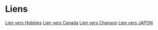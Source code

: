 # Liens 

[Lien vers Hobbies](https://github.com/ikacha/CHAREF-notation/blob/master/Hobbies.md)
[Lien vers Canada](https://github.com/ikacha/CHAREF-notation/blob/master/Pays/Canada.md)
[Lien vers Chanson](https://github.com/ikacha/CHAREF-notation/blob/master/Chanson.md)
[Lien vers JAPON](https://github.com/ikacha/CHAREF-notation/blob/master/Pays/Japon.md)
